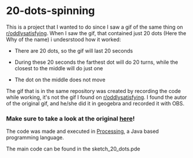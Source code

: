 # 20-dots-spinning
This is a project that I wanted to do since I saw a gif of the same thing on [r/oddlysatisfying](https://www.reddit.com/r/oddlysatisfying/comments/bz3yz7/circles_dots_and_lines_oc/?utm_medium=android_app&utm_source=share). When I saw the gif, that contained just 20 dots (Here the Why of the name) i undesrstood how it worked:

* There are 20 dots, so the gif will last 20 seconds

* During these 20 seconds the farthest dot will do 20 turns, while the closest to the middle will do just one

* The dot on the middle does not move

The gif that is in the same repository was created by recording the code while working, it's not the gif I found on [r/oddlysatisfying](https://www.reddit.com/r/oddlysatisfying/comments/bz3yz7/circles_dots_and_lines_oc/?utm_medium=android_app&utm_source=share). I found the autor of the original gif, and he/she did it in geogebra and recorded it with OBS. 
### __Make sure to take a look at the original [here](https://www.reddit.com/r/oddlysatisfying/comments/bz3yz7/circles_dots_and_lines_oc/?utm_medium=android_app&utm_source=share)!__

The code was made and executed in [Processing](https://processing.org/), a Java based programming language.

The main code can be found in the sketch_20_dots.pde
